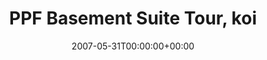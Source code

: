 ---
templateKey: event
guid: 0892b60e-6eab-11ea-99c5-002590d1d1b0
date: 2007-05-31T00:00:00+00:00
eventTime: 'none'
title: PPF Basement Suite Tour, koi
artist: PPF Basement Suite Tour
city: Calgary
venue: koi
group: LEO37
guests: Wine (LEO37 & Al Buddy Black,Abyss,Magnolius (Serbral & Noizulli), and guests
---